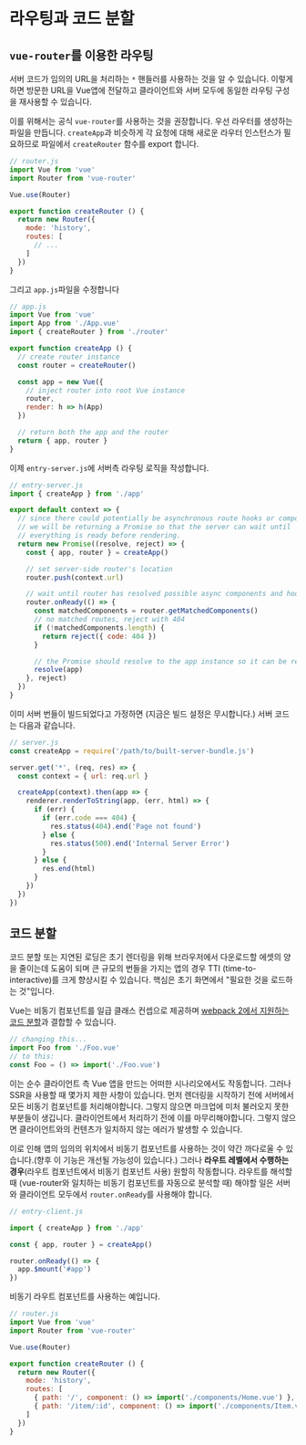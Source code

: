 # 라우팅과 코드 분할

## `vue-router`를 이용한 라우팅

서버 코드가 임의의 URL을 처리하는 `*` 핸들러를 사용하는 것을 알 수 있습니다. 이렇게 하면 방문한 URL을 Vue앱에 전달하고 클라이언트와 서버 모두에 동일한 라우팅 구성을 재사용할 수 있습니다.

이를 위해서는 공식 `vue-router`를 사용하는 것을 권장합니다. 우선 라우터를 생성하는 파일을 만듭니다. `createApp`과 비슷하게 각 요청에 대해 새로운 라우터 인스턴스가 필요하므로 파일에서 `createRouter` 함수를 export 합니다.

```js
// router.js
import Vue from 'vue'
import Router from 'vue-router'

Vue.use(Router)

export function createRouter () {
  return new Router({
    mode: 'history',
    routes: [
      // ...
    ]
  })
}
```

그리고 `app.js`파일을 수정합니다

```js
// app.js
import Vue from 'vue'
import App from './App.vue'
import { createRouter } from './router'

export function createApp () {
  // create router instance
  const router = createRouter()

  const app = new Vue({
    // inject router into root Vue instance
    router,
    render: h => h(App)
  })

  // return both the app and the router
  return { app, router }
}
```

이제 `entry-server.js`에 서버측 라우팅 로직을 작성합니다.

```js
// entry-server.js
import { createApp } from './app'

export default context => {
  // since there could potentially be asynchronous route hooks or components,
  // we will be returning a Promise so that the server can wait until
  // everything is ready before rendering.
  return new Promise((resolve, reject) => {
    const { app, router } = createApp()

    // set server-side router's location
    router.push(context.url)

    // wait until router has resolved possible async components and hooks
    router.onReady(() => {
      const matchedComponents = router.getMatchedComponents()
      // no matched routes, reject with 404
      if (!matchedComponents.length) {
        return reject({ code: 404 })
      }

      // the Promise should resolve to the app instance so it can be rendered
      resolve(app)
    }, reject)
  })
}
```

이미 서버 번들이 빌드되었다고 가정하면 (지금은 빌드 설정은 무시합니다.) 서버 코드는 다음과 같습니다.

```js
// server.js
const createApp = require('/path/to/built-server-bundle.js')

server.get('*', (req, res) => {
  const context = { url: req.url }

  createApp(context).then(app => {
    renderer.renderToString(app, (err, html) => {
      if (err) {
        if (err.code === 404) {
          res.status(404).end('Page not found')
        } else {
          res.status(500).end('Internal Server Error')
        }
      } else {
        res.end(html)
      }
    })
  })
})
```

## 코드 분할

코드 분할 또는 지연된 로딩은 초기 렌더링을 위해 브라우저에서 다운로드할 에셋의 양을 줄이는데 도움이 되며 큰 규모의 번들을 가지는 앱의 경우 TTI (time-to-interactive)를 크게 향상시킬 수 있습니다. 핵심은 초기 화면에서 "필요한 것을 로드하는 것"입니다.

Vue는 비동기 컴포넌트를 일급 클래스 컨셉으로 제공하며 [webpack 2에서 지원하는 코드 분할](https://webpack.js.org/guides/code-splitting-async/)과 결합할 수 있습니다.

```js
// changing this...
import Foo from './Foo.vue'
// to this:
const Foo = () => import('./Foo.vue')
```

이는 순수 클라이언트 측 Vue 앱을 만드는 어떠한 시나리오에서도 작동합니다. 그러나 SSR을 사용할 때 몇가지 제한 사항이 있습니다. 먼저 렌더링을 시작하기 전에 서버에서 모든 비동기 컴포넌트를 처리해야합니다. 그렇지 않으면 마크업에 미처 불러오지 못한 부분들이 생깁니다. 클라이언트에서 처리하기 전에 이를 마무리해야합니다. 그렇지 않으면 클라이언트와의 컨텐츠가 일치하지 않는 에러가 발생할 수 있습니다.

이로 인해 앱의 임의의 위치에서 비동기 컴포넌트를 사용하는 것이 약간 까다로울 수 있습니다.(향후 이 기능은 개선될 가능성이 있습니다.) 그러나 **라우트 레벨에서 수행하는 경우**(라우트 컴포넌트에서 비동기 컴포넌트 사용) 원할히 작동합니다. 라우트를 해석할 때 (vue-router와 일치하는 비동기 컴포넌트를 자동으로 분석할 때) 해야할 일은 서버와 클라이언트 모두에서 `router.onReady`를 사용해야 합니다.

```js
// entry-client.js

import { createApp } from './app'

const { app, router } = createApp()

router.onReady(() => {
  app.$mount('#app')
})
```

비동기 라우트 컴포넌트를 사용하는 예입니다.

```js
// router.js
import Vue from 'vue'
import Router from 'vue-router'

Vue.use(Router)

export function createRouter () {
  return new Router({
    mode: 'history',
    routes: [
      { path: '/', component: () => import('./components/Home.vue') },
      { path: '/item/:id', component: () => import('./components/Item.vue') }
    ]
  })
}
```
